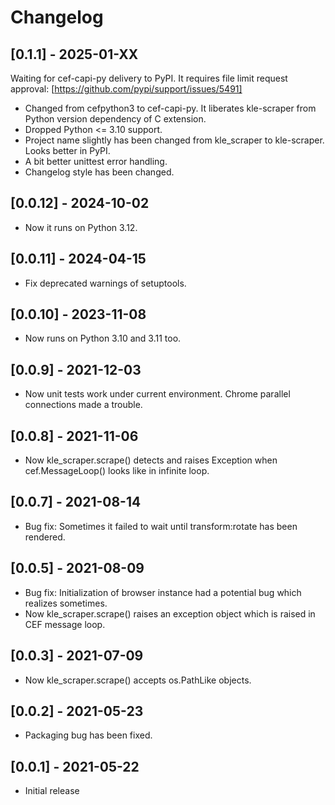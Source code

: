 # Changelog

## [0.1.1] - 2025-01-XX

Waiting for cef-capi-py delivery to PyPI. It requires file limit request approval: [https://github.com/pypi/support/issues/5491]

- Changed from cefpython3 to cef-capi-py. It liberates kle-scraper from Python version dependency of C extension.
- Dropped Python <= 3.10 support.
- Project name slightly has been changed from kle_scraper to kle-scraper. Looks better in PyPI.
- A bit better unittest error handling.
- Changelog style has been changed.

## [0.0.12] - 2024-10-02

- Now it runs on Python 3.12.

## [0.0.11] - 2024-04-15

- Fix deprecated warnings of setuptools.

## [0.0.10] - 2023-11-08

- Now runs on Python 3.10 and 3.11 too.

## [0.0.9] - 2021-12-03

- Now unit tests work under current environment. Chrome parallel connections made a trouble.

## [0.0.8] - 2021-11-06

- Now kle_scraper.scrape() detects and raises Exception when cef.MessageLoop() looks like in infinite loop.

## [0.0.7] - 2021-08-14

- Bug fix: Sometimes it failed to wait until transform:rotate has been rendered.

## [0.0.5] - 2021-08-09

- Bug fix: Initialization of browser instance had a potential bug which realizes sometimes.
- Now kle_scraper.scrape() raises an exception object which is raised in CEF message loop.

## [0.0.3] - 2021-07-09

- Now kle_scraper.scrape() accepts os.PathLike objects.

## [0.0.2] - 2021-05-23

- Packaging bug has been fixed.

## [0.0.1] - 2021-05-22

- Initial release
